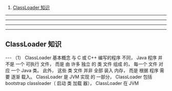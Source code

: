 1. [ClassLoader 知识](#1)   






----
----
----

---
<h2 id="1">ClassLoader 知识</h2>
---
（1） ClassLoader 基本概念 与 C 或 C++ 编写的程序 不同， Java 程序 并不是 一个 可执行 文件， 而是 由 许多 独立 的 类 文件 组成 的， 每一个 文件 对应 一个 Java 类。 此外， 这些 类 文件 并非 全部 装入 内存， 而是 根据 程序 需要 逐渐 载入。 ClassLoader 是 JVM 实现 的 一部分， ClassLoader 包括 bootstrap classloader（ 启动 类 加载 器）， ClassLoader 在 JVM
